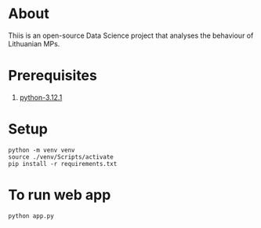 # About

Thiis is an open-source Data Science project that analyses the behaviour of Lithuanian MPs.

# Prerequisites

1. [python-3.12.1](https://www.python.org/downloads/release/python-3121/)

# Setup

```
python -m venv venv
source ./venv/Scripts/activate
pip install -r requirements.txt
```

# To run web app
```
python app.py
```